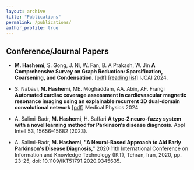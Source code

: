 ```yaml
---
layout: archive
title: "Publications"
permalink: /publications/
author_profile: true
---
```


## Conference/Journal Papers

- **M. Hashemi**, S. Gong, J. Ni, W. Fan, B. A Prakash, W. Jin **A Comprehensive Survey on Graph Reduction: Sparsification, Coarsening, and Condensation**. [[pdf]](https://arxiv.org/pdf/2402.03358.pdf) [[reading list]](https://github.com/Emory-Melody/awesome-graph-reduction) IJCAI 2024.

- S. Nabavi, **M. Hashemi**, ME. Moghaddam, AA. Abin, AF. Frangi
  **Automated cardiac coverage assessment in cardiovascular magnetic resonance imaging using an explainable recurrent 3D dual‐domain convolutional network** [[pdf]](https://aapm.onlinelibrary.wiley.com/doi/abs/10.1002/mp.17411) Medical Physics 2024

- A. Salimi-Badr, **M. Hashemi**, H. Saffari **A type-2 neuro-fuzzy system with a novel learning method for Parkinson’s disease diagnosis**. Appl Intell 53, 15656–15682 (2023).

- A. Salimi-Badr, **M. Hashemi**, **"A Neural-Based Approach to Aid Early Parkinson's Disease Diagnosis,"** 2020 11th International Conference on Information and Knowledge Technology (IKT), Tehran, Iran, 2020, pp. 23-25, doi: 10.1109/IKT51791.2020.9345635.
